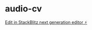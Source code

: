 # audio-cv

[Edit in StackBlitz next generation editor ⚡️](https://stackblitz.com/~/github.com/recursivezero/audio-cv)